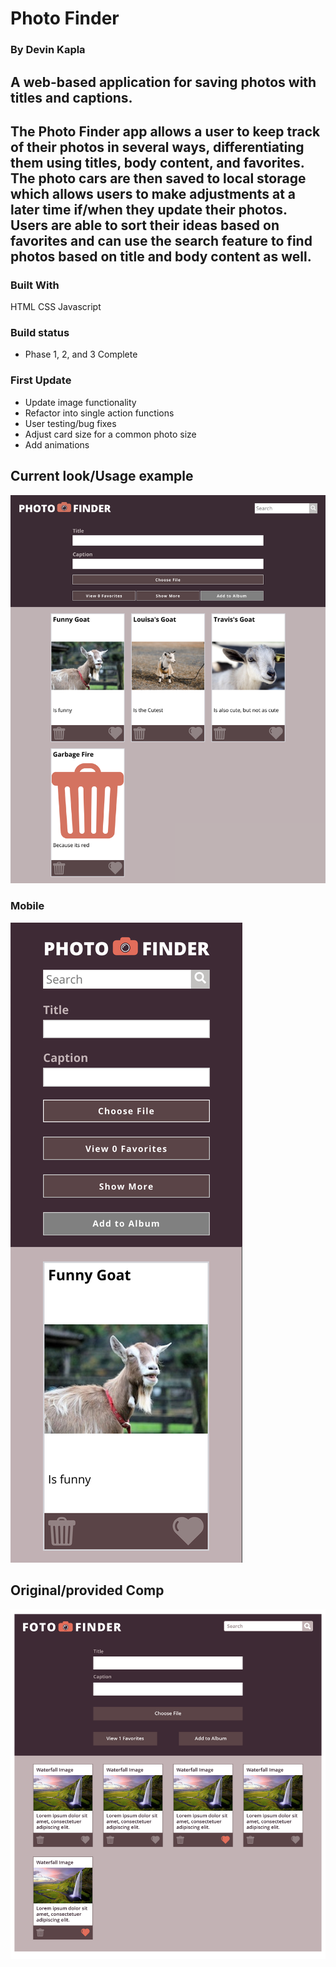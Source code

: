 # Photo Finder

### By Devin Kapla

## A web-based application for saving photos with titles and captions.

## The Photo Finder app allows a user to keep track of their photos in several ways, differentiating them using titles, body content, and favorites. The photo cars are then saved to local storage which allows users to make adjustments at a later time if/when they update their photos. Users are able to sort their ideas based on favorites and can use the search feature to find photos based on title and body content as well.

### Built With
HTML
CSS
Javascript

### Build status
- Phase 1, 2, and 3 Complete

### First Update
- Update image functionality 
- Refactor into single action functions
- User testing/bug fixes
- Adjust card size for a common photo size 
- Add animations

## Current look/Usage example

![alt text](Comps/Use-Case-One.png)

### Mobile

![alt text](Comps/mobile-use.jpg)

## Original/provided Comp

![alt text](Comps/fotofinder-comp.png)
